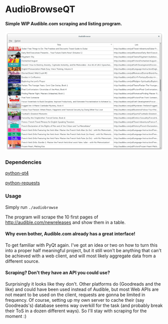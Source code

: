 AudioBrowseQT
=============

#### Simple WIP Audible.com scraping and listing program. ####

![Screenshot](https://raw.githubusercontent.com/cafeoh/AudioBrowseQT/master/img/audiobrowsescr.png)

### Dependencies ###

[python-qt4](https://www.riverbankcomputing.com/software/pyqt/download)

[python-requests](http://docs.python-requests.org/en/master/user/install/)

### Usage ###

Simply run `./audiobrowse`

The program will scrape the 10 first pages of http://audible.com/newreleases and show them in a table.

#### Why even bother, Audible.com already has a great interface!
To get familiar with PyQt again. I've got an idea or two on how to turn this into a proper
half meaningful project, but it still won't be anything that can't be achieved with a
web client, and will most likely aggregate data from a different source.

#### Scraping? Don't they have an API you could use?
Surprisingly it looks like they don't. Other platforms do (Goodreads and the like) and could have been
used instead of Audible, but most Web APIs are not meant to be used on the client, requests
are gonna be limited in frequency. Of course, setting up my own server to cache their (say
Goodreads's) database seems way overkill for the task (and probably break their ToS in a dozen
different ways). So I'll stay with scraping for the moment :)
